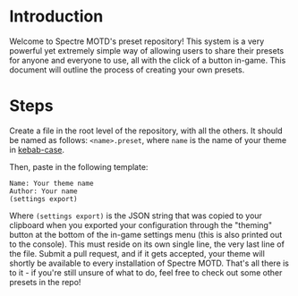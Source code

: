 # Introduction
Welcome to Spectre MOTD's preset repository! This system is a very powerful yet extremely simple way of allowing users to share their presets for anyone and everyone to use, all with the click of a button in-game. This document will outline the process of creating your own presets.

# Steps
Create a file in the root level of the repository, with all the others. It should be named as follows: `<name>.preset`, where `name` is the name of your theme in [kebab-case](http://wiki.c2.com/?KebabCase).

Then, paste in the following template:

```
Name: Your theme name
Author: Your name
(settings export)
```

Where `(settings export)` is the JSON string that was copied to your clipboard when you exported your configuration through the "theming" button at the bottom of the in-game settings menu (this is also printed out to the console). This must reside on its own single line, the very last line of the file. Submit a pull request, and if it gets accepted, your theme will shortly be available to every installation of Spectre MOTD. That's all there is to it - if you're still unsure of what to do, feel free to check out some other presets in the repo!
